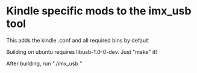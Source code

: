 # Kindle specific mods to the imx_usb tool
This adds the kindle .conf and all required bins by default

Building on ubuntu requires libusb-1.0-0-dev. Just "make" it!

After building, run "./imx_usb <the bin file you want to boot>"
